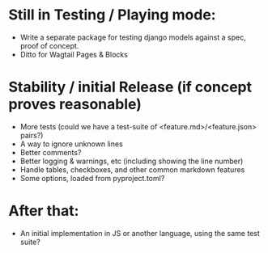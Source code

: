 # Still in Testing / Playing mode:

- Write a separate package for testing django models against a spec, proof of concept.
- Ditto for Wagtail Pages & Blocks

# Stability / initial Release (if concept proves reasonable)

- More tests (could we have a test-suite of <feature.md>/<feature.json> pairs?)
- A way to ignore unknown lines
- Better comments?
- Better logging & warnings, etc (including showing the line number)
- Handle tables, checkboxes, and other common markdown features
- Some options, loaded from pyproject.toml?

# After that:

- An initial implementation in JS or another language, using the same test suite?
